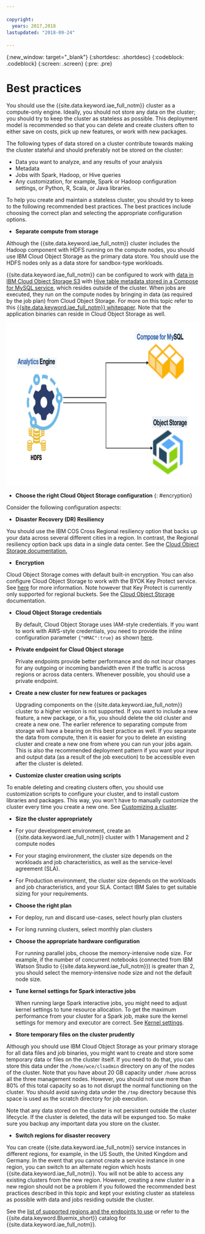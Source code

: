 ```yaml
---

copyright:
  years: 2017,2018
lastupdated: "2018-09-24"

---
```


<!-- Attribute definitions -->
{:new_window: target="_blank"}
{:shortdesc: .shortdesc}
{:codeblock: .codeblock}
{:screen: .screen}
{:pre: .pre}


# Best practices

You should use the {{site.data.keyword.iae_full_notm}} cluster as a compute-only engine. Ideally, you should not store any data on the cluster; you should try to keep the cluster as stateless as possible. This deployment model is recommended so that you can delete and create clusters often to either save on costs, pick up new features, or work with new packages.

The following types of data stored on a cluster contribute towards making the cluster stateful and should preferably not be stored on the cluster:
- Data you want to analyze, and any results of your analysis
- Metadata
- Jobs with Spark, Hadoop, or Hive queries
- Any customization, for example, Spark or Hadoop configuration settings, or Python, R, Scala, or Java libraries.

To help you create and maintain a stateless cluster, you should try to keep to the following recommended best practices. The best practices include choosing the correct plan and selecting the appropriate configuration options.

- **Separate compute from storage**

 Although the {{site.data.keyword.iae_full_notm}} cluster includes the Hadoop component with HDFS running on the compute nodes, you should use IBM Cloud Object Storage as the primary data store. You should use the HDFS nodes only as a data store for sandbox-type workloads.

 {{site.data.keyword.iae_full_notm}} can be configured to work with [data in IBM Cloud Object Storage S3](./configure-COS-S3-object-storage.html) with [Hive table metadata stored in a Compose for MySQL service](./working-with-hive.html#externalizing-the-hive-metastore-to-ibm-compose-for-mysql), which resides outside of the cluster. When jobs are executed, they run on the compute nodes by bringing in data (as required by the job plan) from Cloud Object Storage. For more on this topic refer to this [{{site.data.keyword.iae_full_notm}}  whitepaper](https://www-01.ibm.com/common/ssi/cgi-bin/ssialias?htmlfid=ASW12451USEN&). Note that the application binaries can reside in Cloud Object Storage as well.

 ![Shows separating compute from storage in the {{site.data.keyword.iae_full_notm}} cluster.](images/SeparateComputeFromStorage.png)

- **Choose the right Cloud Object Storage configuration**
{: #encryption}

 Consider the following configuration aspects:

  - **Disaster Recovery (DR) Resiliency**

   You should use the IBM COS Cross Regional resiliency option that backs up your data across several different cities in a region. In contrast, the Regional resiliency option back ups data in a single data center. See the [Cloud Object Storage documentation.](https://console.bluemix.net/docs/services/cloud-object-storage/basics/endpoints.html#select-regions-and-endpoints)
  - **Encryption**

   Cloud Object Storage comes with default built-in encryption. You can also configure Cloud Object Storage to work with the BYOK Key Protect service. See  [here](https://console.bluemix.net/docs/services/keymgmt/index.html#getting-started-with-key-protect) for more information. Note however that Key Protect is currently only supported for regional buckets. See the [Cloud Object Storage](https://console.bluemix.net/docs/services/cloud-object-storage/basics/encryption.html#manage-encryption) documentation.
 - **Cloud Object Storage credentials**

   By default, Cloud Object Storage uses IAM-style credentials. If you want to work with AWS-style credentials, you need to provide the inline configuration parameter `{"HMAC":true}` as shown [here](https://console.bluemix.net/docs/services/cloud-object-storage/iam/service-credentials.html#service-credentials).

 - **Private endpoint for Cloud Object storage**

   Private endpoints provide better performance and do not incur charges for any outgoing or incoming bandwidth even if the traffic is across regions or across data centers. Whenever possible, you should use a private endpoint.


- **Create a new cluster for new features or packages**

  Upgrading components on the  {{site.data.keyword.iae_full_notm}} cluster to a higher version is not supported. If you want to include a new feature, a new package, or a fix, you should delete the old cluster and create a new one. The earlier reference to separating compute from storage will have a bearing on this best practice as well. If you separate the data from compute, then it is easier for you to delete an existing cluster and create a new one from where you can run your jobs again. This is also the recommended deployment pattern if you want your input and output data (as a result of the job execution) to be accessible even after the cluster is deleted.

- **Customize cluster creation using scripts**

 To enable deleting and creating clusters often, you should use customization scripts to configure your cluster, and to install custom libraries and packages. This way, you won't have to manually customize the cluster every time you create a new one. See [Customizing a cluster](./customizing-cluster.html).

- **Size the cluster appropriately**
 -	For your development environment, create an {{site.data.keyword.iae_full_notm}} cluster  with 1 Management and 2 compute nodes
 - For your staging environment, the cluster size depends on the workloads and job characteristics, as well as the service-level agreement (SLA).
 - For Production environment, the cluster size depends on the workloads and job characteristics, and your SLA. Contact IBM Sales to get suitable sizing for your requirements.


- **Choose the right plan**
 - For deploy, run and discard use-cases, select hourly plan clusters
 - For long running clusters, select monthly plan clusters


- **Choose the appropriate hardware configuration**

  For running parallel jobs, choose the memory-intensive node size. For example, if the number of concurrent notebooks (connected from IBM Watson Studio to {{site.data.keyword.iae_full_notm}}) is greater than 2, you should select the memory-intensive node size and not the default node size.

- **Tune kernel settings for Spark interactive jobs**

  When running large Spark interactive jobs, you might need to adjust kernel settings to tune resource allocation. To get the maximum performance from your cluster for a Spark job, make sure the kernel settings for memory and executor are correct. See [Kernel settings](Kernel-Settings.html).

- **Store temporary files on the cluster prudently**

 Although you should use IBM Cloud Object Storage as your primary storage for all data files and job binaries, you might want to create and store some temporary data or files on the cluster itself. If you need to do that, you can store this data under the `/home/wce/clsadmin` directory on any of the nodes of the cluster. Note that you have about 20 GB capacity under `/home` across all the three management nodes. However, you should not use more than 80% of this total capacity so as to not disrupt the normal functioning on the cluster. You should avoid saving data under the `/tmp` directory because this space is used as the scratch directory for job execution.

 Note that any data stored on the cluster is not persistent outside the cluster lifecycle. If the cluster is deleted, the data will be expunged too. So make sure you backup any important data you store on the cluster.

- **Switch regions for disaster recovery**

 You can create {{site.data.keyword.iae_full_notm}} service instances in different regions, for example, in the US South, the United Kingdom and Germany. In the event that you cannot create a service instance in one region, you can switch to an alternate region which hosts  {{site.data.keyword.iae_full_notm}}. You will not be able to access any existing clusters from the new region. However, creating a new cluster in a new region should not be a problem if you followed the recommended best practices described in this topic and kept your existing cluster as stateless as possible with data and jobs residing outside the cluster.

 See the [list of supported regions and the endpoints to use](https://console.bluemix.net/docs/services/AnalyticsEngine/provisioning.html#creating-a-service-instance-using-the-ibm-cloud-command-line-interface) or refer to the {{site.data.keyword.Bluemix_short}} catalog for {{site.data.keyword.iae_full_notm}}.

